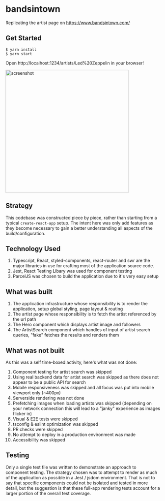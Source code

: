 # bandsintown

Replicating the artist page on https://www.bandsintown.com/

## Get Started

```
$ yarn install
$ yarn start
```

Open http://localhost:1234/artists/Led%20Zeppelin in your browser!

<img src="[drawing.jpg](https://user-images.githubusercontent.com/22937311/183303894-8f919200-ba5f-405c-82a6-e5833574905c.png)" alt="screenshot" width="400"/>

## Strategy

This codebase was constructed piece by piece, rather than starting from a typical `create-react-app` setup. The intent here was only add features as they become necessary to gain a better understanding all aspects of the build/configuration.

## Technology Used

1. Typescript, React, styled-components, react-router and swr are the major libraries in use for crafting most of the application source code.
2. Jest, React Testing Libary was used for component testing
3. ParcelJS was chosen to build the application due to it's very easy setup

## What was built

1. The application infrastructure whose responsibility is to render the application, setup global styling, page layout & routing
2. The artist page whose responsibility is to fetch the artist referenced by the url path
3. The Hero component which displays artist image and followers
4. The ArtistSearch component which handles of input of artist search queries, "fake" fetches the results and renders them

## What was not built

As this was a self time-boxed activity, here's what was not done:

1. Component testing for artist search was skipped
2. Using real backend data for artist search was skipped as there does not appear to be a public API for search
3. Mobile responsiveness was skipped and all focus was put into mobile viewport only (~400px)
4. Serverside rendering was not done
5. Prefetching images when loading artists was skipped (depending on your network connection this will lead to a "janky" experience as images flicker in)
6. Visual & E2E tests were skipped
7. tsconfig & eslint optimization was skipped
8. PR checks were skipped
9. No attempt to deploy in a production environment was made
10. Accessibility was skipped

## Testing

Only a single test file was written to demonstrate an approach to component testing. The strategy chosen was to attempt to render as much of the application as possible in a Jest / jsdom environment. That is not to say that specific components could not be isolated and tested in more detail, but the suggestion is that these full-app rendering tests account for a larger portion of the overall test coverage.
